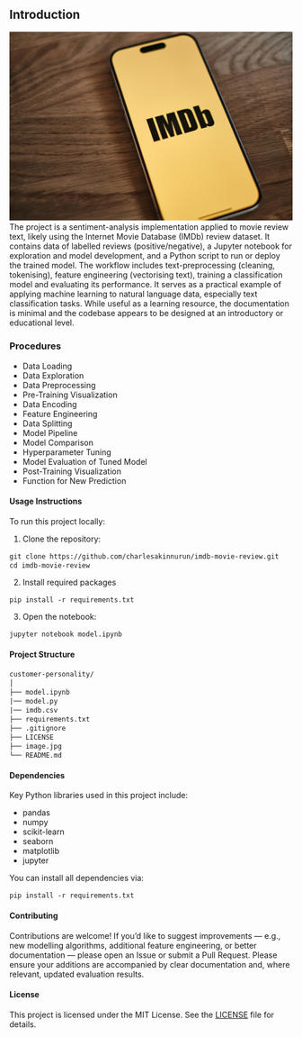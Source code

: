 ## Introduction
![Movie Review](/image.jpg)
The project is a sentiment-analysis implementation applied to movie review text, likely using the Internet Movie Database (IMDb) review dataset.
It contains data of labelled reviews (positive/negative), a Jupyter notebook for exploration and model development, and a Python script to run or deploy the trained model.
The workflow includes text-preprocessing (cleaning, tokenising), feature engineering (vectorising text), training a classification model and evaluating its performance.
It serves as a practical example of applying machine learning to natural language data, especially text classification tasks.
While useful as a learning resource, the documentation is minimal and the codebase appears to be designed at an introductory or educational level.

### Procedures
- Data Loading
- Data Exploration
- Data Preprocessing
- Pre-Training Visualization
- Data Encoding
- Feature Engineering
- Data Splitting
- Model Pipeline 
- Model Comparison
- Hyperparameter Tuning
- Model Evaluation of Tuned Model
- Post-Training Visualization
- Function for New Prediction

#### Usage Instructions
To run this project locally:
1. Clone the repository:
```
git clone https://github.com/charlesakinnurun/imdb-movie-review.git
cd imdb-movie-review
```
2. Install required packages
```
pip install -r requirements.txt
```
3. Open the notebook:
```
jupyter notebook model.ipynb

```

#### Project Structure
```
customer-personality/
│
├── model.ipynb  
|── model.py    
|── imdb.csv  
├── requirements.txt 
├── .gitignore
├── LICENSE
├── image.jpg       
└── README.md 
```

#### Dependencies
Key Python libraries used in this project include:
- pandas
- numpy
- scikit-learn
- seaborn
- matplotlib
- jupyter

You can install all dependencies via:
```
pip install -r requirements.txt
```

#### Contributing
Contributions are welcome! If you’d like to suggest improvements — e.g., new modelling algorithms, additional feature engineering, or better documentation — please open an Issue or submit a Pull Request.
Please ensure your additions are accompanied by clear documentation and, where relevant, updated evaluation results.

#### License
This project is licensed under the MIT License. See the [LICENSE](/LICENSE)
 file for details.